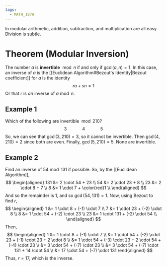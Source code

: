 ```yaml
---
tags:
  - MATH_187A
---
```

In modular arithmetic, addition, subtraction, and multiplication are all easy. Division
is subtle. 

# Theorem (Modular Inversion)
The number $a$ is **invertible** $\bmod n$ if and only if $\gcd(a, n) = 1$. In this case, an inverse of $a$ is the [[Euclidean Algorithm#Bezout's Identity|Bezout coefficient]] for $a$ is the identity
$$
ra + sn = 1
$$
Or that $r$ is *an* inverse of $a \bmod n$. 

## Example 1
Which of the following are invertible $\bmod 210$?
$$
3 \quad\quad\quad 4 \quad\quad\quad 5
$$
So, we can see that $\gcd(3, 210) = 3$, so it cannot be invertible. Then $\gcd(4, 210) = 2$ since both are even. Finally, $\gcd(5, 210) = 5$. None are invertible. 

## Example 2
Find an inverse of $54 \bmod 131$ if possible. So, by the [[Euclidean Algorithm]],
$$
\begin{aligned}
131 &= 2 \cdot 54 + 23 \\
54 &= 2 \cdot 23 + 8 \\
23 &= 2 \cdot 8 + 7 \\
8 &= 1 \cdot 7 + \color{red}1 \\
\end{aligned}
$$
And so the remainder is $1$, and so $\gcd(54, 131) = 1$. Now, using Bezout to find $r$, 
$$
\begin{aligned}
1 &= 1 \cdot 8 + (-1) \cdot 7 \\
7 &= 1 \cdot 23 + (-2) \cdot 8 \\
8 &= 1 \cdot 54 + (-2) \cdot 23 \\
23 &= 1 \cdot 131 + (-2) \cdot 54 \\
\end{aligned}
$$
Then,
$$
\begin{aligned}
1 
&= 1 \cdot 8 + (-1) \cdot 7  \\
&= 1 \cdot 54 + (-2) \cdot 23 + (-1) \cdot 23 + 2 \cdot 8 \\
&= 1 \cdot 54 + (-3) \cdot 23 + 2 \cdot 54 + (-4) \cdot 23 \\
&= 3 \cdot 54 + (-7) \cdot 23 \\
&= 3 \cdot 54 + (-7) \cdot 131 + 14 \cdot 54 \\
&= 17 \cdot 54 + (-7) \cdot 131
\end{aligned}
$$
Thus, $r = 17$, which is the inverse. 
